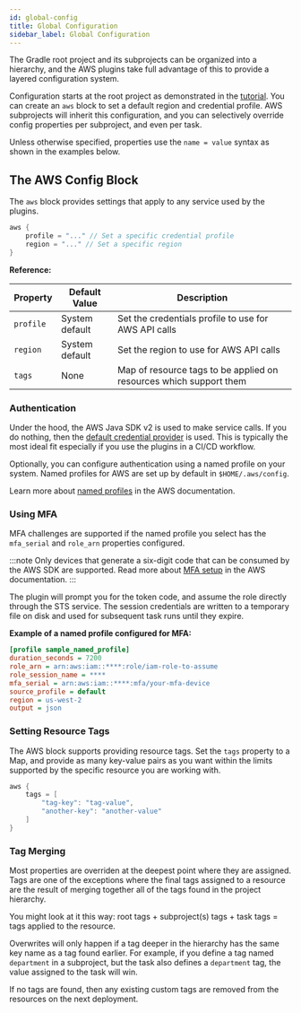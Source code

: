 ```yaml
---
id: global-config
title: Global Configuration
sidebar_label: Global Configuration
---
```


The Gradle root project and its subprojects can be organized into a hierarchy, and the AWS plugins take full advantage of this to provide a layered configuration system.

Configuration starts at the root project as demonstrated in the [tutorial](cf-tutorial). You can create an `aws` block to set a default region and credential profile. AWS subprojects will inherit this configuration, and you can selectively override config properties per subproject, and even per task.

Unless otherwise specified, properties use the `name = value` syntax as shown in the examples below.

## The AWS Config Block

The `aws` block provides settings that apply to any service used by the plugins.

```groovy
aws {
    profile = "..." // Set a specific credential profile
    region = "..." // Set a specific region
}
```

**Reference:**

| Property | Default Value | Description
| ---- | ---- | ----
| `profile` | System default | Set the credentials profile to use for AWS API calls
| `region` | System default | Set the region to use for AWS API calls
| `tags` | None | Map of resource tags to be applied on resources which support them

### Authentication

Under the hood, the AWS Java SDK v2 is used to make service calls. If you do nothing, then the [default credential provider](https://sdk.amazonaws.com/java/api/latest/software/amazon/awssdk/auth/credentials/DefaultCredentialsProvider.html) is used. This is typically the most ideal fit especially if you use the plugins in a CI/CD workflow.

Optionally, you can configure authentication using a named profile on your system. Named profiles for AWS are set up by default in `$HOME/.aws/config`.

Learn more about [named profiles](https://docs.aws.amazon.com/cli/latest/userguide/cli-configure-profiles.html) in the AWS documentation.

### Using MFA

MFA challenges are supported if the named profile you select has the `mfa_serial` and `role_arn` properties configured.

:::note
Only devices that generate a six-digit code that can be consumed by the AWS SDK are supported. Read more about [MFA setup](https://docs.aws.amazon.com/IAM/latest/UserGuide/id_credentials_mfa.html) in the AWS documentation.
:::

The plugin will prompt you for the token code, and assume the role directly through the STS service. The session credentials are written to a temporary file on disk and used for subsequent task runs until they expire.

**Example of a named profile configured for MFA:**

```ini
[profile sample_named_profile]
duration_seconds = 7200
role_arn = arn:aws:iam::****:role/iam-role-to-assume
role_session_name = ****
mfa_serial = arn:aws:iam::****:mfa/your-mfa-device
source_profile = default
region = us-west-2
output = json
```

### Setting Resource Tags

The AWS block supports providing resource tags. Set the `tags` property to a Map, and provide as many key-value pairs as you want within the limits supported by the specific resource you are working with.

```groovy
aws {
    tags = [
        "tag-key": "tag-value",
        "another-key": "another-value"
    ]
}
```

### Tag Merging

Most properties are overriden at the deepest point where they are assigned. Tags are one of the exceptions where the final tags assigned to a resource are the result of merging together all of the tags found in the project hierarchy.

You might look at it this way: root tags + subproject(s) tags + task tags = tags applied to the resource.

Overwrites will only happen if a tag deeper in the hierarchy has the same key name as a tag found earlier. For example, if you define a tag named `department` in a subproject, but the task also defines a `department` tag, the value assigned to the task will win.

If no tags are found, then any existing custom tags are removed from the resources on the next deployment.